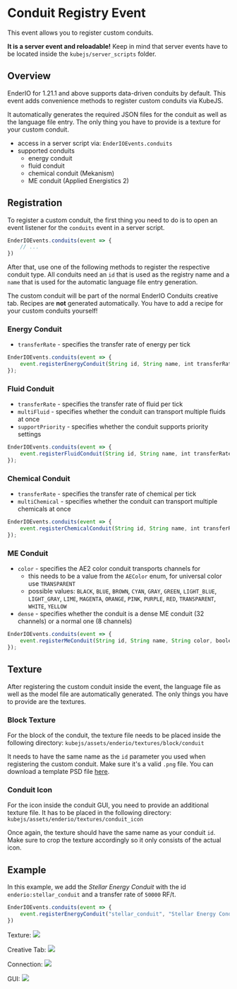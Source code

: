 # Conduit Registry Event

This event allows you to register custom conduits.

**It is a server event and reloadable!**
Keep in mind that server events have to be located inside the `kubejs/server_scripts` folder.

## Overview

EnderIO for 1.21.1 and above supports data-driven conduits by default. This event adds convenience methods to register custom conduits via KubeJS.

It automatically generates the required JSON files for the conduit as well as the language file entry. The only thing you have to provide is a texture
for your custom conduit.

-   access in a server script via: `EnderIOEvents.conduits`
-   supported conduits
    -   energy conduit
    -   fluid conduit
    -   chemical conduit (Mekanism)
    -   ME conduit (Applied Energistics 2)

## Registration

To register a custom conduit, the first thing you need to do is to open an event listener for the `conduits` event in a server script.

```js
EnderIOEvents.conduits(event => {
    // ...
})
```

After that, use one of the following methods to register the respective conduit type. All conduits need an `id` that is used as the registry name and a
`name` that is used for the automatic language file entry generation.

The custom conduit will be part of the normal EnderIO Conduits creative tab. Recipes are **not** generated automatically. You have to add a recipe
for your custom conduits yourself!

### Energy Conduit

-   `transferRate` - specifies the transfer rate of energy per tick

```js
EnderIOEvents.conduits(event => {
    event.registerEnergyConduit(String id, String name, int transferRate); // [!code focus]
});
```

### Fluid Conduit

-   `transferRate` - specifies the transfer rate of fluid per tick
-   `multiFluid` - specifies whether the conduit can transport multiple fluids at once
-   `supportPriority` - specifies whether the conduit supports priority settings

```js
EnderIOEvents.conduits(event => {
    event.registerFluidConduit(String id, String name, int transferRate, boolean multiFluid, boolean supportPriority); // [!code focus]
});
```

### Chemical Conduit

-   `transferRate` - specifies the transfer rate of chemical per tick
-   `multiChemical` - specifies whether the conduit can transport multiple chemicals at once

```js
EnderIOEvents.conduits(event => {
    event.registerChemicalConduit(String id, String name, int transferRate, boolean multiChemical); // [!code focus]
});
```

### ME Conduit

-   `color` - specifies the AE2 color conduit transports channels for
    -   this needs to be a value from the `AEColor` enum, for universal color use `TRANSPARENT`
    -   possible values: `BLACK`, `BLUE`, `BROWN`, `CYAN`, `GRAY`, `GREEN`, `LIGHT_BLUE`, `LIGHT_GRAY`, `LIME`, `MAGENTA`, `ORANGE`, `PINK`, `PURPLE`, `RED`, `TRANSPARENT`, `WHITE`, `YELLOW`
-   `dense` - specifies whether the conduit is a dense ME conduit (32 channels) or a normal one (8 channels)

```js
EnderIOEvents.conduits(event => {
    event.registerMeConduit(String id, String name, String color, boolean dense); // [!code focus]
});
```

## Texture

After registering the custom conduit inside the event, the language file as well as the model file are automatically generated. The
only things you have to provide are the textures.

### Block Texture

For the block of the conduit, the texture file needs to be placed inside the following directory:
`kubejs/assets/enderio/textures/block/conduit`

It needs to have the same name as the `id` parameter you used when registering the custom conduit. Make sure it's a valid `.png` file.
You can download a template PSD file [here](https://github.com/AlmostReliable/kubejs-enderio/wiki/files/conduit.psd).

### Conduit Icon

For the icon inside the conduit GUI, you need to provide an additional texture file. It has to be placed in the following directory:
`kubejs/assets/enderio/textures/conduit_icon`

Once again, the texture should have the same name as your conduit `id`. Make sure to crop the texture accordingly so it only consists of the actual icon.

## Example

In this example, we add the _Stellar Energy Conduit_ with the id `enderio:stellar_conduit` and a transfer rate of `50000` RF/t.

```js
EnderIOEvents.conduits(event => {
    event.registerEnergyConduit("stellar_conduit", "Stellar Energy Conduit", 50000)
})
```

Texture:
![](/../img/texture.png)

Creative Tab:
![](/../img/creative_tab.png)

Connection:
![](/../img/connection.png)

GUI:
![](/../img/gui.png)

